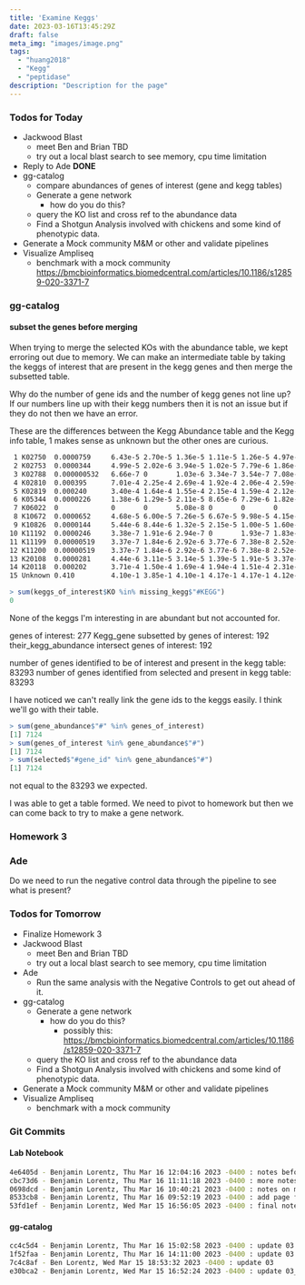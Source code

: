 ```yaml
---
title: 'Examine Keggs'
date: 2023-03-16T13:45:29Z
draft: false
meta_img: "images/image.png"
tags:
  - "huang2018"
  - "Kegg"
  - "peptidase"
description: "Description for the page"
---
```


### Todos for Today

- Jackwood Blast
  - meet Ben and Brian TBD
  - try out a local blast search to see memory, cpu time limitation
- Reply to Ade **DONE**
- gg-catalog
  - compare abundances of genes of interest (gene and kegg tables)
  - Generate a gene network 
    - how do you do this?
  - query the KO list and cross ref to the abundance data
  - Find a Shotgun Analysis involved with chickens and some kind of phenotypic data.
- Generate a Mock community M&M or other and validate pipelines
- Visualize Ampliseq
  - benchmark with a mock community
https://bmcbioinformatics.biomedcentral.com/articles/10.1186/s12859-020-3371-7

### gg-catalog

#### subset the genes before merging

When trying to merge the selected KOs with the abundance table, we kept erroring out due to memory. We can make an intermediate table by taking the keggs of interest that are present in the kegg genes and then merge the subsetted table.

Why do the number of gene ids and the number of kegg genes not line up?
If our numbers line up with their kegg numbers then it is not an issue but if they do not then we have an error. 

These are the differences between the Kegg Abundance table and the Kegg info table, 1 makes sense as unknown but the other ones are curious.

```bash
 1 K02750  0.0000759     6.43e-5 2.70e-5 1.36e-5 1.11e-5 1.26e-5 4.97e-5 1.86e-5
 2 K02753  0.0000344     4.99e-5 2.02e-6 3.94e-5 1.02e-5 7.79e-6 1.86e-6 0    
 3 K02788  0.000000532   6.66e-7 0       1.03e-6 3.34e-7 3.54e-7 7.08e-8 1.11e-6
 4 K02810  0.000395      7.01e-4 2.25e-4 2.69e-4 1.92e-4 2.06e-4 2.59e-4 1.25e-4
 5 K02819  0.000240      3.40e-4 1.64e-4 1.55e-4 2.15e-4 1.59e-4 2.12e-4 8.04e-5
 6 K05344  0.0000226     1.38e-6 1.29e-5 2.11e-5 8.65e-6 7.29e-6 1.82e-5 3.41e-6
 7 K06022  0             0       0       5.08e-8 0       0       0       7.42e-7
 8 K10672  0.0000652     4.68e-5 6.00e-5 7.26e-5 6.67e-5 9.98e-5 4.15e-5 1.23e-5
 9 K10826  0.0000144     5.44e-6 8.44e-6 1.32e-5 2.15e-5 1.00e-5 1.60e-5 3.96e-6
10 K11192  0.0000246     3.38e-7 1.91e-6 2.94e-7 0       1.93e-7 1.83e-6 4.32e-7
11 K11199  0.00000519    3.37e-7 1.84e-6 2.92e-6 3.77e-6 7.38e-8 2.52e-5 0    
12 K11200  0.00000519    3.37e-7 1.84e-6 2.92e-6 3.77e-6 7.38e-8 2.52e-5 0    
13 K20108  0.0000281     4.44e-6 3.11e-5 3.14e-5 1.39e-5 1.91e-5 3.37e-5 3.70e-5
14 K20118  0.000202      3.71e-4 1.50e-4 1.69e-4 1.94e-4 1.51e-4 2.31e-4 7.97e-5
15 Unknown 0.410         4.10e-1 3.85e-1 4.10e-1 4.17e-1 4.17e-1 4.12e-1 4.71e-1
```

``` r
> sum(keggs_of_interest$KO %in% missing_kegg$"#KEGG")
0 
```

None of the keggs I'm interesting in are abundant but not accounted for.

genes of interest: 277
Kegg_gene subsetted by genes of interest: 192
their_kegg_abundance intersect genes of interest: 192

number of genes identified to be of interest and present in the kegg table: 83293
number of genes identified from selected and present in kegg table: 83293

I have noticed we can't really link the gene ids to the keggs easily. I think we'll go with their table.



```r
> sum(gene_abundance$"#" %in% genes_of_interest)
[1] 7124
> sum(genes_of_interest %in% gene_abundance$"#")
[1] 7124
> sum(selected$"#gene_id" %in% gene_abundance$"#")
[1] 7124
``` 

not equal to the 83293 we expected.

I was able to get a table formed. We need to pivot to homework but then we can come back to try to make a gene network. 

### Homework 3

### Ade

Do we need to run the negative control data through the pipeline to see what is present?

### Todos for Tomorrow

- Finalize Homework 3
- Jackwood Blast
  - meet Ben and Brian TBD
  - try out a local blast search to see memory, cpu time limitation
- Ade
  - Run the same analysis with the Negative Controls to get out ahead of it. 
- gg-catalog
  - Generate a gene network 
    - how do you do this?
      - possibly this: https://bmcbioinformatics.biomedcentral.com/articles/10.1186/s12859-020-3371-7
  - query the KO list and cross ref to the abundance data
  - Find a Shotgun Analysis involved with chickens and some kind of phenotypic data.
- Generate a Mock community M&M or other and validate pipelines
- Visualize Ampliseq
  - benchmark with a mock community


### Git Commits

#### Lab Notebook

```bash
4e6405d - Benjamin Lorentz, Thu Mar 16 12:04:16 2023 -0400 : notes before lunch
cbc73d6 - Benjamin Lorentz, Thu Mar 16 11:11:18 2023 -0400 : more notes on kegg
0698dcd - Benjamin Lorentz, Thu Mar 16 10:40:21 2023 -0400 : notes on my vs their kegg
8533cb8 - Benjamin Lorentz, Thu Mar 16 09:52:19 2023 -0400 : add page for thursday
53fd1ef - Benjamin Lorentz, Wed Mar 15 16:56:05 2023 -0400 : final notes for friday
```

#### gg-catalog

```bash
cc4c5d4 - Benjamin Lorentz, Thu Mar 16 15:02:58 2023 -0400 : update 03
1f52faa - Benjamin Lorentz, Thu Mar 16 14:11:00 2023 -0400 : update 03 script
7c4c8af - Ben Lorentz, Wed Mar 15 18:53:32 2023 -0400 : update 03
e30bca2 - Benjamin Lorentz, Wed Mar 15 16:52:24 2023 -0400 : update 03_huang_kegg_examine.rmd
```



